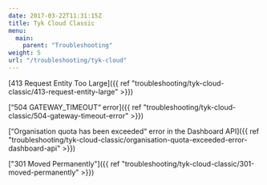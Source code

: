 ```yaml
---
date: 2017-03-22T11:31:15Z
title: Tyk Cloud Classic
menu: 
  main:
    parent: "Troubleshooting"
weight: 5
url: "/troubleshooting/tyk-cloud"
---
```


[413 Request Entity Too Large]({{ ref "troubleshooting/tyk-cloud-classic/413-request-entity-large" >}})

[“504 GATEWAY_TIMEOUT“ error]({{ ref "troubleshooting/tyk-cloud-classic/504-gateway-timeout-error" >}})

[“Organisation quota has been exceeded“ error in the Dashboard API]({{ ref "troubleshooting/tyk-cloud-classic/organisation-quota-exceeded-error-dashboard-api" >}})

["301 Moved Permanently"]({{ ref "troubleshooting/tyk-cloud-classic/301-moved-permanently" >}})
